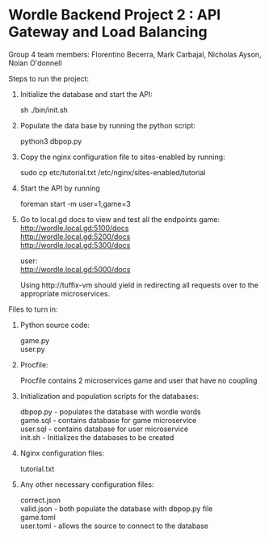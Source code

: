 # Wordle Backend Project 2 : API Gateway and Load Balancing

Group 4 team members:
Florentino Becerra, Mark Carbajal, Nicholas Ayson, Nolan O'donnell

Steps to run the project:

1. Initialize the database and start the API:

   sh ./bin/init.sh

2. Populate the data base by running the python script:

   python3 dbpop.py

3. Copy the nginx configuration file to sites-enabled by running:

   sudo cp etc/tutorial.txt /etc/nginx/sites-enabled/tutorial

4. Start the API by running

   foreman start -m user=1,game=3

5. Go to local.gd docs to view and test all the endpoints
   game:   
   http://wordle.local.gd:5100/docs   
   http://wordle.local.gd:5200/docs   
   http://wordle.local.gd:5300/docs   
      
   user:  
   http://wordle.local.gd:5000/docs  

   Using http://tuffix-vm should yield in redirecting all requests over to the appropriate microservices.

Files to turn in:

1. Python source code:

   game.py  
   user.py  


2. Procfile:

   Procfile contains 2 microservices game and user that have no coupling

3. Initialization and population scripts for the databases:

   dbpop.py - populates the database with wordle words  
   game.sql - contains database for game microservice  
   user.sql - contains database for user microservice  
   init.sh - Initializes the databases to be created  

4. Nginx configuration files:

   tutorial.txt

5. Any other necessary configuration files:
   
   correct.json  
   valid.json - both populate the database with dbpop.py file  
   game.toml  
   user.toml - allows the source to connect to the database  








